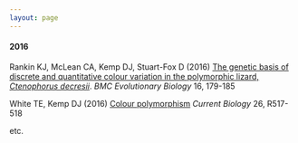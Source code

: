 ```yaml
---
layout: page
---
```


#### 2016

Rankin KJ, McLean CA, Kemp DJ, Stuart-Fox D (2016) [The genetic basis of discrete and quantitative colour variation in the polymorphic lizard, _Ctenophorus decresii_](http://dx.doi.org/10.1186/s12862-016-0757-2). _BMC Evolutionary Biology_ 16, 179-185

White TE, Kemp DJ (2016) [Colour polymorphism](http://dx.doi.org/10.1016/j.cub.2016.03.017) _Current Biology_ 26, R517-518  

etc.

